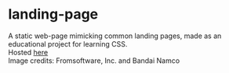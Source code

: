 # landing-page
A static web-page mimicking common landing pages, made as an educational project for learning CSS.
<br>
Hosted [here](https://kaezrr.github.io/landing-page)
<br>
Image credits: Fromsoftware, Inc. and Bandai Namco
